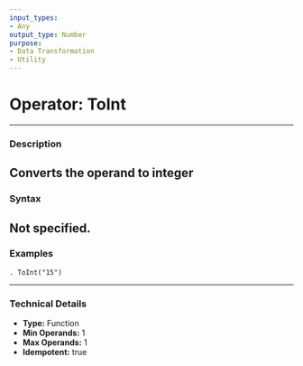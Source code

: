 ```yaml
---
input_types:
- Any
output_type: Number
purpose:
- Data Transformation
- Utility
---
```

# Operator: ToInt
---
### **Description**
Converts the operand to integer
---
### **Syntax**
Not specified.
---
### **Examples**
```
. ToInt("15")
```
---
### **Technical Details**
- **Type:** Function
- **Min Operands:** 1
- **Max Operands:** 1
- **Idempotent:** true